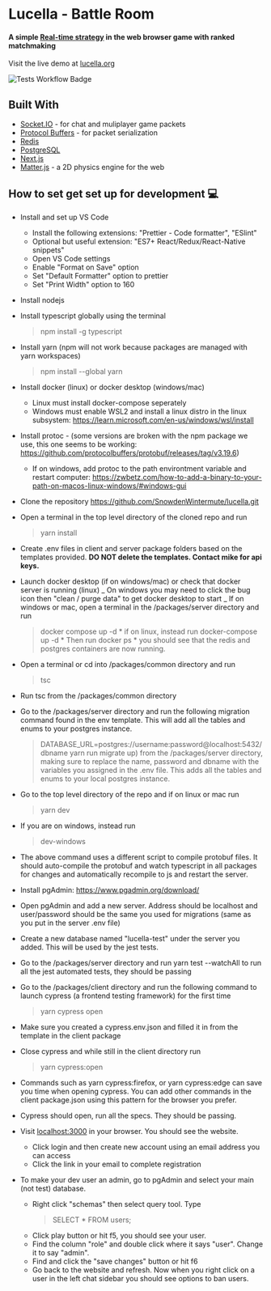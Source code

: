 # Lucella - Battle Room

#### A simple [Real-time strategy](https://en.wikipedia.org/wiki/Real-time_strategy) in the web browser game with ranked matchmaking

Visit the live demo at [lucella.org](https://lucella.org)

![Tests Workflow Badge](https://github.com/SnowdenWintermute/lucella/actions/workflows/tests.yml/badge.svg)

## Built With

- [Socket.IO](https://socket.io/docs/v4//) - for chat and muliplayer game packets
- [Protocol Buffers](https://developers.google.com/protocol-buffers/) - for packet serialization
- [Redis](https://redis.io/)
- [PostgreSQL](https://www.postgresql.org/)
- [Next.js](https://nextjs.org/)
- [Matter.js](https://brm.io/matter-js/) - a 2D physics engine for the web

## How to set get set up for development 💻

- Install and set up VS Code

  - Install the following extensions: "Prettier - Code formatter", "ESlint"
  - Optional but useful extension: "ES7+ React/Redux/React-Native snippets"
  - Open VS Code settings
  - Enable "Format on Save" option
  - Set "Default Formatter" option to prettier
  - Set "Print Width" option to 160

- Install nodejs
- Install typescript globally using the terminal
  > npm install -g typescript
- Install yarn (npm will not work because packages are managed with yarn workspaces)
  > npm install --global yarn
- Install docker (linux) or docker desktop (windows/mac)
  - Linux must install docker-compose seperately
  - Windows must enable WSL2 and install a linux distro in the linux subsystem: https://learn.microsoft.com/en-us/windows/wsl/install
- Install protoc - (some versions are broken with the npm package we use, this one seems to be working: https://github.com/protocolbuffers/protobuf/releases/tag/v3.19.6)
  - If on windows, add protoc to the path environtment variable and restart computer: https://zwbetz.com/how-to-add-a-binary-to-your-path-on-macos-linux-windows/#windows-gui
- Clone the repository https://github.com/SnowdenWintermute/lucella.git
- Open a terminal in the top level directory of the cloned repo and run
  > yarn install
- Create .env files in client and server package folders based on the templates provided. **DO NOT delete the templates. Contact mike for api keys.**
- Launch docker desktop (if on windows/mac) or check that docker server is running (linux)
  _ On windows you may need to click the bug icon then "clean / purge data" to get docker desktop to start
  _ If on windows or mac, open a terminal in the /packages/server directory and run
  > docker compose up -d
      * if on linux, instead run
  > docker-compose up -d
      * Then run
  > docker ps
      * you should see that the redis and postgres containers are now running.
- Open a terminal or cd into /packages/common directory and run
  > tsc
- Run tsc from the /packages/common directory
- Go to the /packages/server directory and run the following migration command found in the env template. This will add all the tables and enums to your postgres instance.
  > DATABASE_URL=postgres://username:password@localhost:5432/dbname yarn run migrate up) from the /packages/server directory, making sure to replace the name, password and dbname with the variables you assigned in the .env file. This adds all the tables and enums to your local postgres instance.
- Go to the top level directory of the repo and if on linux or mac run
  > yarn dev
- If you are on windows, instead run
  > dev-windows
- The above command uses a different script to compile protobuf files. It should auto-compile the protobuf and watch typescript in all packages for changes and automatically recompile to js and restart the server.
- Install pgAdmin: https://www.pgadmin.org/download/
- Open pgAdmin and add a new server. Address should be localhost and user/password should be the same you used for migrations (same as you put in the server .env file)
- Create a new database named "lucella-test" under the server you added. This will be used by the jest tests.
- Go to the /packages/server directory and run yarn test --watchAll to run all the jest automated tests, they should be passing
- Go to the /packages/client directory and run the following command to launch cypress (a frontend testing framework) for the first time
  > yarn cypress open
- Make sure you created a cypress.env.json and filled it in from the template in the client package
- Close cypress and while still in the client directory run
  > yarn cypress:open
- Commands such as yarn cypress:firefox, or yarn cypress:edge can save you time when opening cypress. You can add other commands in the client package.json using this pattern for the browser you prefer.
- Cypress should open, run all the specs. They should be passing.
- Visit [localhost:3000](http://localhost:3000) in your browser. You should see the website.
  - Click login and then create new account using an email address you can access
  - Click the link in your email to complete registration
- To make your dev user an admin, go to pgAdmin and select your main (not test) database.
  - Right click "schemas" then select query tool. Type
    > SELECT \* FROM users;
  - Click play button or hit f5, you should see your user.
  - Find the column "role" and double click where it says "user". Change it to say "admin".
  - Find and click the "save changes" button or hit f6
  - Go back to the website and refresh. Now when you right click on a user in the left chat sidebar you should see options to ban users.
